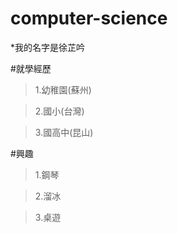 # computer-science
*我的名字是徐芷吟  

#就學經歷  

> 1.幼稚園(蘇州)  

> 2.國小(台灣)  

> 3.國高中(昆山)  

#興趣  

> 1.鋼琴  

> 2.溜冰  

> 3.桌遊  

